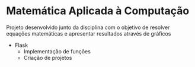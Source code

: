 # Matemática Aplicada à Computação 
Projeto desenvolvido junto da disciplina com o objetivo de resolver equações matemáticas e apresentar
resultados através de gráficos

* Flask
	- Implementação de funções
	- Criação de projetos


